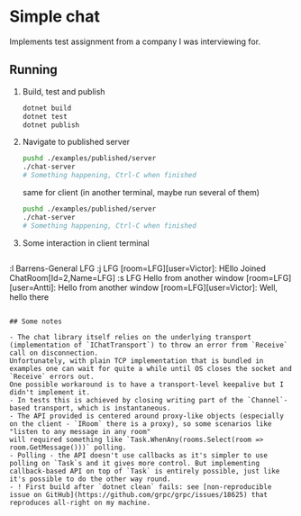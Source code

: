 # Simple chat 

Implements test assignment from a company I was interviewing for.

## Running

1. Build, test and publish
   ```zsh
   dotnet build
   dotnet test
   dotnet publish
   ```
2. Navigate to published server
   ```zsh
   pushd ./examples/published/server
   ./chat-server
   # Something happening, Ctrl-C when finished
   ```
   same for client (in another terminal, maybe run several of them)
   ```zsh
   pushd ./examples/published/server
   ./chat-server
   # Something happening, Ctrl-C when finished
   ```
3. Some interaction in client terminal
   ```
:l
Barrens-General
LFG
:j LFG
[room=LFG][user=Victor]: HEllo
Joined ChatRoom[Id=2,Name=LFG]
:s LFG Hello from another window
[room=LFG][user=Antti]: Hello from another window
[room=LFG][user=Victor]: Well, hello there
   ```

## Some notes 

- The chat library itself relies on the underlying transport (implementation of `IChatTransport`) to throw an error from `Receive` call on disconnection. 
  Unfortunately, with plain TCP implementation that is bundled in examples one can wait for quite a while until OS closes the socket and `Receive` errors out. 
  One possible workaround is to have a transport-level keepalive but I didn't implement it.
  - In tests this is achieved by closing writing part of the `Channel`-based transport, which is instantaneous.
- The API provided is centered around proxy-like objects (especially on the client - `IRoom` there is a proxy), so some scenarios like "listen to any message in any room"
  will required something like `Task.WhenAny(rooms.Select(room => room.GetMessage()))` polling.
- Polling - the API doesn't use callbacks as it's simpler to use polling on `Task`s and it gives more control. But implementing callback-based API on top of `Task` is entirely possible, just like it's possible to do the other way round.
- ! First build after `dotnet clean` fails: see [non-reproducible issue on GitHub](https://github.com/grpc/grpc/issues/18625) that reproduces all-right on my machine.
